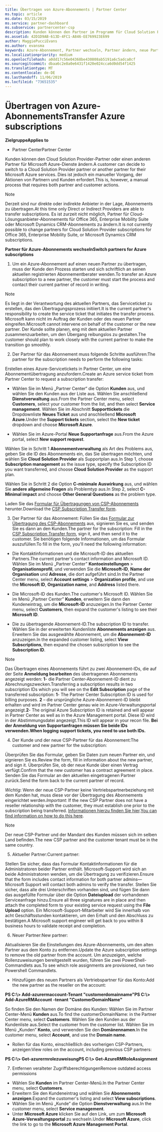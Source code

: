 ```yaml
---
title: Übertragen von Azure-Abonnements | Partner Center
ms.topic: article
ms.date: 03/15/2019
ms.service: partner-dashboard
ms.subservice: partnercenter-csp
description: Kunden können den Partner im Programm für Cloud Solution Provider ändern, den sie für Microsoft Azure-Dienste verwenden möchten. Dies ist jedoch ein manueller Vorgang, der Aktionen von Partnern und Kunden erfordert.
ms.assetid: 42D1D9AB-613D-4FC1-A846-EE769923E699
author: MaggiePucciEvans
ms.author: evansma
keywords: Azure-Abonnement, Partner wechseln, Partner ändern, neue Partner, andere Partner
ms.localizationpriority: medium
ms.openlocfilehash: a0dd17c56e04368be430808ab5191a6c5adca8cf
ms.sourcegitcommit: dbaa6c2e8a0e6431f1420e024cca6d0dd54f1425
ms.translationtype: MT
ms.contentlocale: de-DE
ms.lasthandoff: 11/06/2019
ms.locfileid: "73651535"
---
```

# <a name="transfer-azure-subscriptions"></a><span data-ttu-id="e2a77-105">Übertragen von Azure-Abonnements</span><span class="sxs-lookup"><span data-stu-id="e2a77-105">Transfer Azure subscriptions</span></span> 

<span data-ttu-id="e2a77-106">**Zielgruppe**</span><span class="sxs-lookup"><span data-stu-id="e2a77-106">**Applies to**</span></span>

-  <span data-ttu-id="e2a77-107">Partner Center</span><span class="sxs-lookup"><span data-stu-id="e2a77-107">Partner Center</span></span>

<span data-ttu-id="e2a77-108">Kunden können den Cloud Solution Provider-Partner oder einen anderen Partner für Microsoft Azure-Dienste ändern.</span><span class="sxs-lookup"><span data-stu-id="e2a77-108">A customer can decide to switch to a Cloud Solution Provider partner or another partner for their Microsoft Azure services.</span></span> <span data-ttu-id="e2a77-109">Dies ist jedoch ein manueller Vorgang, der Aktionen von Partnern und Kunden erfordert.</span><span class="sxs-lookup"><span data-stu-id="e2a77-109">This is, however, a manual process that requires both partner and customer actions.</span></span>

>[!Note]  
><span data-ttu-id="e2a77-110">Derzeit sind nur direkte oder indirekte Anbieter in der Lage, Abonnements zu übertragen.</span><span class="sxs-lookup"><span data-stu-id="e2a77-110">At this time only Direct or Indirect Providers are able to transfer subscriptions.</span></span>
><span data-ttu-id="e2a77-111">Es ist zurzeit nicht möglich, Partner für Cloud-Lösungsanbieter-Abonnements für Office 365, Enterprise Mobility Suite oder Microsoft Dynamics CRM-Abonnements zu ändern.</span><span class="sxs-lookup"><span data-stu-id="e2a77-111">It is not currently possible to change partners for Cloud Solution Provider subscriptions for Office 365, Enterprise Mobility Suite, or Microsoft Dynamics CRM subscriptions.</span></span>



<span data-ttu-id="e2a77-112">**Partner für Azure-Abonnements wechseln**</span><span class="sxs-lookup"><span data-stu-id="e2a77-112">**Switch partners for Azure subscriptions**</span></span>

1. <span data-ttu-id="e2a77-113">Um ein Azure-Abonnement auf einen neuen Partner zu übertragen, muss der Kunde den Prozess starten und sich schriftlich an seinen aktuellen registrierten Abonnementberater wenden.</span><span class="sxs-lookup"><span data-stu-id="e2a77-113">To transfer an Azure subscription to a new partner, the customer must start the process and contact their current partner of record in writing.</span></span> 
>[!Note]
><span data-ttu-id="e2a77-114">Es liegt in der Verantwortung des aktuellen Partners, das Serviceticket zu erstellen, das den Übertragungsprozess initiiert.</span><span class="sxs-lookup"><span data-stu-id="e2a77-114">It is the current partner's responsibility to create the service ticket that initiates the transfer process.</span></span> <span data-ttu-id="e2a77-115">Microsoft kann nicht im Auftrag der Kunden oder des neuen Partner eingreifen.</span><span class="sxs-lookup"><span data-stu-id="e2a77-115">Microsoft cannot intervene on behalf of the customer or the new partner.</span></span> <span data-ttu-id="e2a77-116">Der Kunde sollte planen, eng mit dem aktuellen Partner zusammenzuarbeiten, um den Übergang reibungslos zu gestalten.</span><span class="sxs-lookup"><span data-stu-id="e2a77-116">The customer should plan to work closely with the current partner to make the transition go smoothly.</span></span>

2. <span data-ttu-id="e2a77-117">Der Partner für das Abonnement muss folgende Schritte ausführen:</span><span class="sxs-lookup"><span data-stu-id="e2a77-117">The partner for the subscription needs to perform the following tasks:</span></span>

<span data-ttu-id="e2a77-118">Erstellen eines Azure-Servicetickets in Partner Center, um eine Abonnementübertragung anzufordern.</span><span class="sxs-lookup"><span data-stu-id="e2a77-118">Create an Azure service ticket from Partner Center to request a subscription transfer:</span></span>
-   <span data-ttu-id="e2a77-119">Wählen Sie im Menü „Partner Center“ die Option **Kunden** aus, und wählen Sie den Kunden aus der Liste aus. Wählen Sie anschließend **Dienstverwaltung** aus.</span><span class="sxs-lookup"><span data-stu-id="e2a77-119">From the Partner Center menu, select **Customers**, select your customer from the list, and then select **Service management**.</span></span> <span data-ttu-id="e2a77-120">Wählen Sie im Abschnitt **Supporttickets** die Dropdownliste **Neues Ticket** aus und anschließend **Microsoft Azure**.</span><span class="sxs-lookup"><span data-stu-id="e2a77-120">Under the **Support tickets** section, select the **New ticket** dropdown and choose **Microsoft Azure**.</span></span>

-   <span data-ttu-id="e2a77-121">Wählen Sie im Azure-Portal **Neue Supportanfrage** aus.</span><span class="sxs-lookup"><span data-stu-id="e2a77-121">From the Azure portal, select **New support request**.</span></span>

<span data-ttu-id="e2a77-122">Wählen Sie in Schritt 1 **Abonnementverwaltung** als Art des Problems aus, geben Sie die ID des Abonnements ein, das Sie übertragen möchten, und wählen Sie **Cloud Solution Provider** als Supportplan aus.</span><span class="sxs-lookup"><span data-stu-id="e2a77-122">In Step 1, choose **Subscription management** as the issue type, specify the Subscription ID you want transferred, and choose **Cloud Solution Provider** as the support plan.</span></span>

<span data-ttu-id="e2a77-123">Wählen Sie in Schritt 2 die Option **C-minimale Auswirkung** aus, und wählen Sie **andere allgemeine Fragen** als Problemtyp aus.</span><span class="sxs-lookup"><span data-stu-id="e2a77-123">In Step 2, select **C-Minimal impact** and choose **Other General Questions** as the problem type.</span></span>

<span data-ttu-id="e2a77-124">Laden Sie das [Formular für Übertragungen von CSP-Abonnements](https://assets.windowsphone.com/5222c408-e546-4e01-b72a-2ec7d4c43d57/CSP_Subscription_Transfer_Form_Azure_InvariantCulture_Default.zip) herunter.</span><span class="sxs-lookup"><span data-stu-id="e2a77-124">Download the [CSP Subscription Transfer form](https://assets.windowsphone.com/5222c408-e546-4e01-b72a-2ec7d4c43d57/CSP_Subscription_Transfer_Form_Azure_InvariantCulture_Default.zip).</span></span>

3. <span data-ttu-id="e2a77-125">Der Partner für das Abonnement: Füllen Sie das [Formular zur Übertragung des CSP-Abonnements](https://assets.windowsphone.com/5222c408-e546-4e01-b72a-2ec7d4c43d57/CSP_Subscription_Transfer_Form_Azure_InvariantCulture_Default.zip) aus, signieren Sie es, und senden Sie es dann an den Kunden.</span><span class="sxs-lookup"><span data-stu-id="e2a77-125">The partner for the subscription: Fill in the [CSP Subscription Transfer form](https://assets.windowsphone.com/5222c408-e546-4e01-b72a-2ec7d4c43d57/CSP_Subscription_Transfer_Form_Azure_InvariantCulture_Default.zip), sign it, and then send it to the customer.</span></span> <span data-ttu-id="e2a77-126">Sie benötigen folgende Informationen, um das Formular auszufüllen:</span><span class="sxs-lookup"><span data-stu-id="e2a77-126">To fill in the form, you'll need the following information:</span></span>

- <span data-ttu-id="e2a77-127">Die Kontaktinformationen und die Microsoft-ID des aktuellen Partners.</span><span class="sxs-lookup"><span data-stu-id="e2a77-127">The current partner's contact information and Microsoft ID.</span></span> <span data-ttu-id="e2a77-128">Wählen Sie im Menü „Partner Center” **Kontoeinstellungen** &gt; **Organisationsprofil**, und verwenden Sie die **Microsoft-ID**, **Name der Organisation** und **Adresse**, die dort aufgeführt sind.</span><span class="sxs-lookup"><span data-stu-id="e2a77-128">In the Partner Center menu, select **Account settings** &gt; **Organization profile**, and use the **Microsoft ID**, **Organization name**, and **Address** listed there.</span></span>

- <span data-ttu-id="e2a77-129">Die Microsoft-ID des Kunden.</span><span class="sxs-lookup"><span data-stu-id="e2a77-129">The customer's Microsoft ID.</span></span> <span data-ttu-id="e2a77-130">Wählen Sie im Menü „Partner Center” **Kunden**, erweitern Sie dann den Kundeneintrag, um die **Microsoft-ID** anzuzeigen.</span><span class="sxs-lookup"><span data-stu-id="e2a77-130">In the Partner Center menu, select **Customers**, then expand the customer's listing to see their **Microsoft ID**.</span></span>

- <span data-ttu-id="e2a77-131">Die zu übertragende Abonnement-ID.</span><span class="sxs-lookup"><span data-stu-id="e2a77-131">The subscription ID to transfer.</span></span> <span data-ttu-id="e2a77-132">Wählen Sie in der erweiterten Kundenliste **Abonnements anzeigen** aus. Erweitern Sie das ausgewählte Abonnement, um die **Abonnement-ID** anzuzeigen.</span><span class="sxs-lookup"><span data-stu-id="e2a77-132">In the expanded customer listing, select **View Subscriptions**, then expand the chosen subscription to see the **Subscription ID**.</span></span>

>[!Note]
><span data-ttu-id="e2a77-133">Das Übertragen eines Abonnements führt zu zwei Abonnement-IDs, die auf der Seite **Anmeldung bearbeiten** des übertragenen Abonnements angezeigt werden: **1**- die Partner Center-Abonnement-ID dient zu Abrechnungszwecken.</span><span class="sxs-lookup"><span data-stu-id="e2a77-133">Transferring a subscription results in two subscription IDs which you will see on the **Edit Subscription** page of the transferred subscription: **1**- The Partner Center Subscription ID is used for billing purposes.</span></span> 
<span data-ttu-id="e2a77-134">**2** – die ursprüngliche Azure-Abonnement-ID bleibt erhalten und wird im Partner Center genau wie im Azure-Verwaltungsportal angezeigt.</span><span class="sxs-lookup"><span data-stu-id="e2a77-134">**2**-  The original Azure Subscription ID is retained and will appear in Partner Center as well as in the Azure Management portal.</span></span> <span data-ttu-id="e2a77-135">Diese ID wird in der Abstimmungsdatei angezeigt.</span><span class="sxs-lookup"><span data-stu-id="e2a77-135">This ID will appear in your recon file.</span></span>  <span data-ttu-id="e2a77-136">**Bei der Anmeldung von Supportanfragen müssen Sie beide IDs verwenden.**</span><span class="sxs-lookup"><span data-stu-id="e2a77-136">**When logging support tickets, you need to use both IDs.**</span></span>

4. <span data-ttu-id="e2a77-137">Der Kunde und der neue CSP-Partner für das Abonnement:</span><span class="sxs-lookup"><span data-stu-id="e2a77-137">The customer and new partner for the subscription:</span></span>

<span data-ttu-id="e2a77-138">Überprüfen Sie das Formular, geben Sie Daten zum neuen Partner ein, und signieren Sie es.</span><span class="sxs-lookup"><span data-stu-id="e2a77-138">Review the form, fill in information about the new partner, and sign it.</span></span> <span data-ttu-id="e2a77-139">Überprüfen Sie, ob der neue Kunde über einen Vertrag verfügt.</span><span class="sxs-lookup"><span data-stu-id="e2a77-139">Confirm that the new customer has a contract agreement in place.</span></span> <span data-ttu-id="e2a77-140">Senden Sie das Formular an den aktuellen eingetragenen Partner zurück.</span><span class="sxs-lookup"><span data-stu-id="e2a77-140">Send the form back to the current partner of record.</span></span>

<span data-ttu-id="e2a77-141">*Wichtig*: Wenn der neue CSP-Partner keine Vertriebspartnerbeziehung mit dem Kunden hat, muss diese vor der Übertragung des Abonnements eingerichtet werden.</span><span class="sxs-lookup"><span data-stu-id="e2a77-141">*Important*: If the new CSP Partner does not have a reseller relationship with the customer, they must establish one prior to the subscription being transferred.</span></span> <span data-ttu-id="e2a77-142">[Informationen hierzu finden Sie hier](request-a-relationship-with-a-customer.md).</span><span class="sxs-lookup"><span data-stu-id="e2a77-142">[You can find information on how to do this here](request-a-relationship-with-a-customer.md).</span></span>

>[!Note]
><span data-ttu-id="e2a77-143">Der neue CSP-Partner und der Mandant des Kunden müssen sich im selben Land befinden.</span><span class="sxs-lookup"><span data-stu-id="e2a77-143">The new CSP partner and the customer tenant must be in the same country.</span></span> 

5. <span data-ttu-id="e2a77-144">Aktueller Partner:</span><span class="sxs-lookup"><span data-stu-id="e2a77-144">Current partner:</span></span>

<span data-ttu-id="e2a77-145">Stellen Sie sicher, dass das Formular Kontaktinformationen für die Administratoren beider Partner enthält. Microsoft-Support wird sich an beide Administratoren wenden, um die Übertragung zu verifizieren.</span><span class="sxs-lookup"><span data-stu-id="e2a77-145">Ensure that the form includes contact information for both partner admins—Microsoft Support will contact both admins to verify the transfer.</span></span> <span data-ttu-id="e2a77-146">Stellen Sie sicher, dass alle drei Unterschriften vorhanden sind, und fügen Sie dann das ausgefüllte Formular über die Option **Dateiupload** der vorhandenen Serviceanfrage hinzu.</span><span class="sxs-lookup"><span data-stu-id="e2a77-146">Ensure all three signatures are in place and then attach the completed form to your existing service request using the **File Upload** option.</span></span> <span data-ttu-id="e2a77-147">Ein Microsoft-Support-Mitarbeiter wird Sie innerhalb von acht Geschäftsstunden kontaktieren, um den Erhalt und den Abschluss zu bestätigen.</span><span class="sxs-lookup"><span data-stu-id="e2a77-147">A Microsoft support engineer will get back to you within 8 business hours to validate receipt and completion.</span></span>

6. <span data-ttu-id="e2a77-148">Neuer Partner:</span><span class="sxs-lookup"><span data-stu-id="e2a77-148">New partner:</span></span>

<span data-ttu-id="e2a77-149">Aktualisieren Sie die Einstellungen des Azure-Abonnements, um den alten Partner aus dem Konto zu entfernen.</span><span class="sxs-lookup"><span data-stu-id="e2a77-149">Update the Azure subscription settings to remove the old partner from the account.</span></span> <span data-ttu-id="e2a77-150">Um anzuzeigen, welche Rollenzuweisungen bereitgestellt wurden, führen Sie zwei PowerShell-Commandlets aus.</span><span class="sxs-lookup"><span data-stu-id="e2a77-150">To see which role assignments are provisioned, run two Powershell Commandlets.</span></span>

-   <span data-ttu-id="e2a77-151">Hinzufügen des neuen Partners als Vertriebspartner für das Konto:</span><span class="sxs-lookup"><span data-stu-id="e2a77-151">Add the new partner as the reseller on the account:</span></span>

<span data-ttu-id="e2a77-152">**PS C:\\&gt; Add-azurermaccount-Tenant "customerdomainname"**</span><span class="sxs-lookup"><span data-stu-id="e2a77-152">**PS C:\\&gt; Add-AzureRMAccount -tenant "CustomerDomainName"**</span></span>

<span data-ttu-id="e2a77-153">So finden Sie den Namen der Domäne des Kunden: Wählen Sie im Partner Center-Menü **Kunden** aus.</span><span class="sxs-lookup"><span data-stu-id="e2a77-153">To find the customerDomainName: in the Partner Center menu, select **Customers**.</span></span> <span data-ttu-id="e2a77-154">Wählen Sie den Kunden aus der Kundenliste aus.</span><span class="sxs-lookup"><span data-stu-id="e2a77-154">Select the customer from the customer list.</span></span> <span data-ttu-id="e2a77-155">Wählen Sie im Menü „Kunden” **Konto**, und verwenden Sie den **Domänennamen**.</span><span class="sxs-lookup"><span data-stu-id="e2a77-155">In the customer menu, select **Account**, and use the **Domain name**.</span></span>

-   <span data-ttu-id="e2a77-156">Rollen für das Konto, einschließlich des vorherigen CSP-Partners, anzeigen:</span><span class="sxs-lookup"><span data-stu-id="e2a77-156">View roles on the account, including previous CSP partners:</span></span>

<span data-ttu-id="e2a77-157">**PS C:\\&gt; Get-azurermrolezuweisung**</span><span class="sxs-lookup"><span data-stu-id="e2a77-157">**PS C:\\&gt; Get-AzureRMRoleAssignment**</span></span>

7. <span data-ttu-id="e2a77-158">Entfernen veralteter Zugriffsberechtigungen</span><span class="sxs-lookup"><span data-stu-id="e2a77-158">Remove outdated access permissions</span></span>

-  <span data-ttu-id="e2a77-159">Wählen Sie **Kunden** im Partner Center-Menü.</span><span class="sxs-lookup"><span data-stu-id="e2a77-159">In the Partner Center menu, select **Customers**.</span></span> 
-  <span data-ttu-id="e2a77-160">Erweitern Sie den Kundeneintrag und wählen Sie **Abonnements anzeigen**.</span><span class="sxs-lookup"><span data-stu-id="e2a77-160">Expand the customer's listing and select **View subscriptions**.</span></span> 
-  <span data-ttu-id="e2a77-161">Wählen Sie im Menü „Kunde” die Option **Dienstverwaltung** aus.</span><span class="sxs-lookup"><span data-stu-id="e2a77-161">In the customer menu, select **Service management**.</span></span> 
-  <span data-ttu-id="e2a77-162">Unter **Microsoft Azure** klicken Sie auf den Link, um zum **Microsoft Azure-Verwaltungsportal** zu wechseln.</span><span class="sxs-lookup"><span data-stu-id="e2a77-162">Under **Microsoft Azure**, click the link to go to the **Microsoft Azure Management Portal**.</span></span>

 

 



